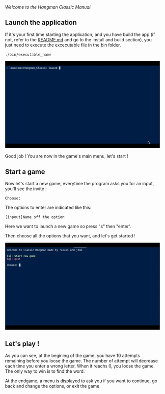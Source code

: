 *Welcome to the Hangman Classic Manual*

## Launch the application ##

If it's your first time starting the application, and you have build the app (if not, refer to the [README.md](README.md) and go to the install and build section),
you just need to execute the excecutable file in the bin folder.

```
./bin/executable_name
```
![](img/gif.gif)

Good job ! You are now in the game's main menu, let's start !

## Start a game ##

Now let's start a new game, everytime the program asks you for an input, you'll see the invite :
```
Choose: 
``` 

The options to enter are indicated like this:
```
[inpout]Name off the option
```
Here we want to launch a new game so press "s" then "enter'.

Then choose all the options that you want, and let's get started !

![](img/gif2.gif)

## Let's play ! ##

As you can see, at the begining of the game, you have 10 attempts remaining before you loose the game.
The number of attempt will decrease each time you enter a wrong letter.
When it reachs 0, you loose the game.
The only way to win is to find the word.

At the endgame, a menu is displayed to ask you if you want to continue, go back and change the options, or exit the game.